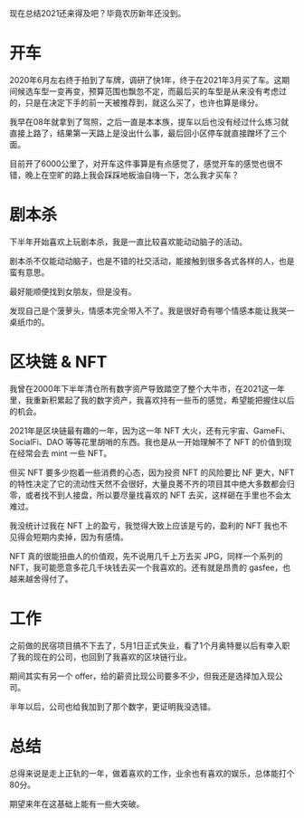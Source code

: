 现在总结2021还来得及吧？毕竟农历新年还没到。

# 开车
2020年6月左右终于拍到了车牌，调研了快1年，终于在2021年3月买了车。这期间候选车型一变再变，预算范围也飘忽不定，而最后买的车型是从来没有考虑过的，只是在决定下手的前一天被推荐到，就这么买了，也许也算是缘分。

我早在08年就拿到了驾照，之后一直是本本族，提车以后也没有经过什么练习就直接上路了，结果第一天路上是没出什么事，最后回小区停车就直接蹭坏了三个面。

目前开了6000公里了，对开车这件事算是有点感觉了，感觉开车的感觉也很不错，晚上在空旷的路上我会踩踩地板油自嗨一下，怎么我才买车？

# 剧本杀
下半年开始喜欢上玩剧本杀，我是一直比较喜欢能动动脑子的活动。

剧本杀不仅能动动脑子，也是不错的社交活动，能接触到很多各式各样的人，也是蛮有意思。

最好能顺便找到女朋友，但是没有。

发现自己是个菠萝头，情感本完全带入不了。我是很好奇有哪个情感本能让我哭一桌纸巾的。

# 区块链 & NFT
我曾在2000年下半年清仓所有数字资产导致踏空了整个大牛市，在2021这一年里，我重新积累起了我的数字资产，我喜欢持有一些币的感觉，希望能把握住以后的机会。

2021年是区块链最有趣的一年，因为这一年 NFT 大火，还有元宇宙、GameFi、SocialFi、DAO 等等花里胡哨的东西。我也是从一开始理解不了 NFT 的价值到现在经常会去 mint 一些 NFT。

但买 NFT 要多少抱着一些消费的心态，因为投资 NFT 的风险要比 NF 更大，NFT 的特性决定了它的流动性天然不会很好，大量良莠不齐的项目其中绝大多数都会归零，或者找不到人接盘，所以要尽量找喜欢的 NFT 去买，这样砸在手里也不会太难过。

我没统计过我在 NFT 上的盈亏，我觉得大致上应该是亏的，盈利的 NFT 我也不见得会短期内卖掉，因为有感情。

NFT 真的很能扭曲人的价值观，先不说用几千上万去买 JPG，同样一个系列的 NFT，我可能愿意多花几千块钱去买一个我喜欢的。还有就是昂贵的 gasfee，也越来越舍得付了。

# 工作
之前做的民宿项目搞不下去了，5月1日正式失业，看了1个月奥特曼以后有幸入职了我的现在的公司，也回到了我喜欢的区块链行业。

期间其实有另一个 offer，给的薪资比现公司要多不少，但我还是选择加入现公司。

半年以后，公司也给我加到了那个数字，更证明我没选错。

# 总结
总得来说是走上正轨的一年，做着喜欢的工作，业余也有喜欢的娱乐，总体能打个80分。

期望来年在这基础上能有一些大突破。
